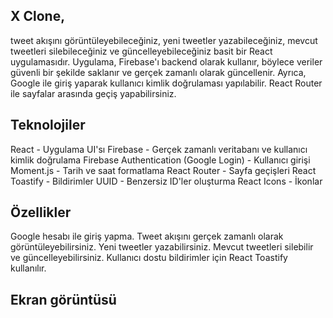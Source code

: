 

## X Clone,
tweet akışını görüntüleyebileceğiniz, yeni tweetler yazabileceğiniz, mevcut tweetleri silebileceğiniz ve güncelleyebileceğiniz basit bir React uygulamasıdır. Uygulama, Firebase'ı backend olarak kullanır, böylece veriler güvenli bir şekilde saklanır ve gerçek zamanlı olarak güncellenir. Ayrıca, Google ile giriş yaparak kullanıcı kimlik doğrulaması yapılabilir. React Router ile sayfalar arasında geçiş yapabilirsiniz.

## Teknolojiler
React - Uygulama UI'sı
Firebase - Gerçek zamanlı veritabanı ve kullanıcı kimlik doğrulama
Firebase Authentication (Google Login) - Kullanıcı girişi
Moment.js - Tarih ve saat formatlama
React Router - Sayfa geçişleri
React Toastify - Bildirimler
UUID - Benzersiz ID'ler oluşturma
React Icons - İkonlar
## Özellikler
Google hesabı ile giriş yapma.
Tweet akışını gerçek zamanlı olarak görüntüleyebilirsiniz.
Yeni tweetler yazabilirsiniz.
Mevcut tweetleri silebilir ve güncelleyebilirsiniz.
Kullanıcı dostu bildirimler için React Toastify kullanılır.

## Ekran görüntüsü
